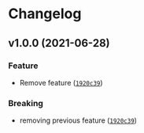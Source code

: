 # Changelog

<!--next-version-placeholder-->

## v1.0.0 (2021-06-28)
### Feature
* Remove feature ([`1920c39`](https://github.com/guiferviz/test-semantic-release/commit/1920c393d0cc0593b9f99f546c03de71eae34f07))

### Breaking
* removing previous feature  ([`1920c39`](https://github.com/guiferviz/test-semantic-release/commit/1920c393d0cc0593b9f99f546c03de71eae34f07))
